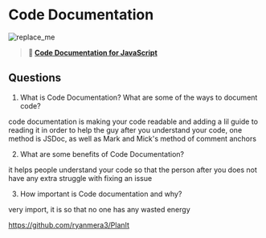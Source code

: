 # Code Documentation

![replace_me](https://codeworks.blob.core.windows.net/public/assets/img/illustrations/placeholder.svg)

> **📖 [Code Documentation for JavaScript](https://codeworksacademy.com/fs-student-guide/resources/wk7/02-JSDocs)**

## Questions

1. What is Code Documentation? What are some of the ways to document code?

code documentation is making your code readable and adding a lil guide to reading it in order to help the guy after you understand your code, one method is JSDoc, as well as Mark and Mick's method of comment anchors

2. What are some benefits of Code Documentation?

it helps people understand your code so that the person after you does not have any extra struggle with fixing an issue

3. How important is Code documentation and why?

very import, it is so that no one has any wasted energy

https://github.com/ryanmera3/PlanIt